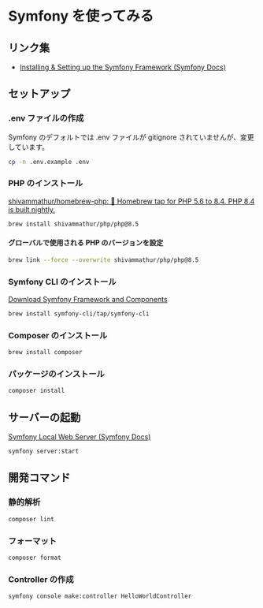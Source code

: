 # Symfony を使ってみる

## リンク集

- [Installing & Setting up the Symfony Framework (Symfony Docs)](https://symfony.com/doc/current/setup.html)

## セットアップ

### .env ファイルの作成

Symfony のデフォルトでは .env ファイルが gitignore されていませんが、変更しています。

```bash
cp -n .env.example .env
```

### PHP のインストール

[shivammathur/homebrew-php: :beer: Homebrew tap for PHP 5.6 to 8.4. PHP 8.4 is built nightly.](https://github.com/shivammathur/homebrew-php)

```bash
brew install shivammathur/php/php@8.5
```

#### グローバルで使用される PHP のバージョンを設定

```bash
brew link --force --overwrite shivammathur/php/php@8.5
```

### Symfony CLI のインストール

[Download Symfony Framework and Components](https://symfony.com/download)

```bash
brew install symfony-cli/tap/symfony-cli
```

### Composer のインストール

```bash
brew install composer
```

### パッケージのインストール

```bash
composer install
```

## サーバーの起動

[Symfony Local Web Server (Symfony Docs)](https://symfony.com/doc/current/setup/symfony_server.html)

```bash
symfony server:start
```

## 開発コマンド

### 静的解析

```bash
composer lint
```

### フォーマット
  
```bash
composer format
```

### Controller の作成

```bash
symfony console make:controller HelloWorldController
```
